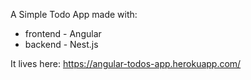 A Simple Todo App made with: 
- frontend - Angular
- backend - Nest.js

It lives here:
https://angular-todos-app.herokuapp.com/

